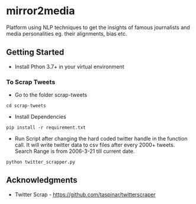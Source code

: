 # mirror2media
Platform using NLP techniques to get the insights of famous journalists and media personalities eg. their alignments, bias etc. 

## Getting Started
* Install Pthon 3.7+ in your virtual environment


### To Scrap Tweets
* Go to the folder scrap-tweets
```
cd scrap-tweets
```
* Install Dependencies
```
pip install -r requirement.txt
```
* Run Script after changing the hard coded twitter handle in the function call. It will write twitter data to csv files after every 2000+ tweets. Search Range is from 2006-3-21 till current date. 
```
python twitter_scrapper.py
```


## Acknowledgments
* Twitter Scrap - https://github.com/taspinar/twitterscraper
